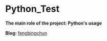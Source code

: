 # Python_Test
**The main role of the project: Python's usage**

**Blog:** [fengbingchun](http://blog.csdn.net/fengbingchun/article/category/1244795)